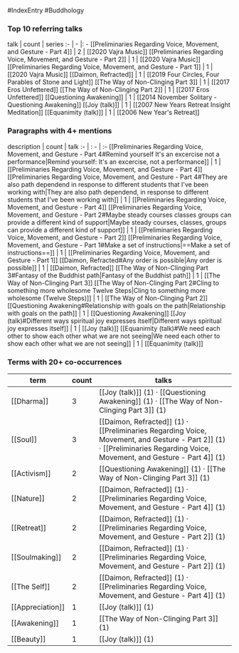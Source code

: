#IndexEntry #Buddhology

### Top 10 referring talks
talk | count | series
:- | - |: -
[[Preliminaries Regarding Voice, Movement, and Gesture - Part 4]] | 2 | [[2020 Vajra Music]]
[[Preliminaries Regarding Voice, Movement, and Gesture - Part 2]] | 1 | [[2020 Vajra Music]]
[[Preliminaries Regarding Voice, Movement, and Gesture - Part 1]] | 1 | [[2020 Vajra Music]]
[[Daimon, Refracted]] | 1 | [[2019 Four Circles, Four Parables of Stone and Light]]
[[The Way of Non-Clinging Part 3]] | 1 | [[2017 Eros Unfettered]]
[[The Way of Non-Clinging Part 2]] | 1 | [[2017 Eros Unfettered]]
[[Questioning Awakening]] | 1 | [[2014 November Solitary - Questioning Awakening]]
[[Joy (talk)]] | 1 | [[2007 New Years Retreat Insight Meditation]]
[[Equanimity (talk)]] | 1 | [[2006 New Year's Retreat]]

### Paragraphs with 4+ mentions
description | count | talk
:- | : - | :-
[[Preliminaries Regarding Voice, Movement, and Gesture - Part 4#Remind yourself It's an excercise not a performance\|Remind yourself: It's an excercise, not a performance]] | 1 | [[Preliminaries Regarding Voice, Movement, and Gesture - Part 4]]
[[Preliminaries Regarding Voice, Movement, and Gesture - Part 4#They are also path dependend in response to different students that I've been working with\|They are also path dependend, in response to different students that I've been working with]] | 1 | [[Preliminaries Regarding Voice, Movement, and Gesture - Part 4]]
[[Preliminaries Regarding Voice, Movement, and Gesture - Part 2#Maybe steady courses classes groups can provide a different kind of support\|Maybe steady courses, classes, groups can provide a different kind of support]] | 1 | [[Preliminaries Regarding Voice, Movement, and Gesture - Part 2]]
[[Preliminaries Regarding Voice, Movement, and Gesture - Part 1#Make a set of instructions\|==Make a set of instructions==]] | 1 | [[Preliminaries Regarding Voice, Movement, and Gesture - Part 1]]
[[Daimon, Refracted#Any order is possible\|Any order is possible]] | 1 | [[Daimon, Refracted]]
[[The Way of Non-Clinging Part 3#Fantasy of the Buddhist path\|Fantasy of the Buddhist path]] | 1 | [[The Way of Non-Clinging Part 3]]
[[The Way of Non-Clinging Part 2#Cling to something more wholesome Twelve Steps\|Cling to something more wholesome (Twelve Steps)]] | 1 | [[The Way of Non-Clinging Part 2]]
[[Questioning Awakening#Relationship with goals on the path\|Relationship with goals on the path]] | 1 | [[Questioning Awakening]]
[[Joy (talk)#Different ways spiritual joy expresses itself\|Different ways spiritual joy expresses itself]] | 1 | [[Joy (talk)]]
[[Equanimity (talk)#We need each other to show each other what we are not seeing\|We need each other to show each other what we are not seeing]] | 1 | [[Equanimity (talk)]]

### Terms with 20+ co-occurrences
term | count | talks
-|-|-
[[Dharma]] | 3 | <span class="counts">[[Joy (talk)]] (1) · [[Questioning Awakening]] (1) · [[The Way of Non-Clinging Part 3]] (1)</span> 
[[Soul]] | 3 | <span class="counts">[[Daimon, Refracted]] (1) · [[Preliminaries Regarding Voice, Movement, and Gesture - Part 2]] (1) · [[Preliminaries Regarding Voice, Movement, and Gesture - Part 4]] (1)</span> 
[[Activism]] | 2 | <span class="counts">[[Questioning Awakening]] (1) · [[The Way of Non-Clinging Part 3]] (1)</span> 
[[Nature]] | 2 | <span class="counts">[[Daimon, Refracted]] (1) · [[Preliminaries Regarding Voice, Movement, and Gesture - Part 4]] (1)</span> 
[[Retreat]] | 2 | <span class="counts">[[Daimon, Refracted]] (1) · [[Preliminaries Regarding Voice, Movement, and Gesture - Part 2]] (1)</span> 
[[Soulmaking]] | 2 | <span class="counts">[[Daimon, Refracted]] (1) · [[Preliminaries Regarding Voice, Movement, and Gesture - Part 2]] (1)</span> 
[[The Self]] | 2 | <span class="counts">[[Daimon, Refracted]] (1) · [[Preliminaries Regarding Voice, Movement, and Gesture - Part 4]] (1)</span> 
[[Appreciation]] | 1 | <span class="counts">[[Joy (talk)]] (1)</span> 
[[Awakening]] | 1 | <span class="counts">[[The Way of Non-Clinging Part 3]] (1)</span> 
[[Beauty]] | 1 | <span class="counts">[[Joy (talk)]] (1)</span> 

